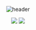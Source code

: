 

<div align="center">
 
  ![header](https://capsule-render.vercel.app/api?type=rounded&color=ABD5BE&height=170&section=header&text=Meeseeks%20Dev%20vlog&fontSize=50&fontColor=636d68&animation=twinkling)
</div>


<div align="center">
 <p>
   <img src="https://img.shields.io/badge/Python-007396?style=flat&logo=Python&logoColor=white"/>
  <img src="https://img.shields.io/badge/JavaScript-F7DF1E?style=flat&logo=JavaScript&logoColor=white"/>
 </p>

</div>


